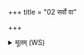 +++
title = "02 सर्वो वा"

+++
<details><summary>मूलम् (WS)</summary>

सर्वो वा एष जग्धपाप्मा यस्यान्नमश्नन्ति ॥ २ ॥
</details>